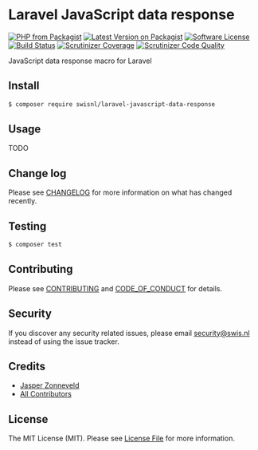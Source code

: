 # Laravel JavaScript data response

[![PHP from Packagist](https://img.shields.io/packagist/php-v/swisnl/laravel-javascript-data-response.svg)](https://packagist.org/packages/swisnl/laravel-javascript-data-response)
[![Latest Version on Packagist](https://img.shields.io/packagist/v/swisnl/laravel-javascript-data-response.svg)](https://packagist.org/packages/swisnl/laravel-javascript-data-response)
[![Software License](https://img.shields.io/packagist/l/swisnl/laravel-javascript-data-response.svg)](LICENSE)
[![Build Status](https://travis-ci.org/swisnl/laravel-javascript-data-response.svg?branch=master)](https://travis-ci.org/swisnl/laravel-javascript-data-response)
[![Scrutinizer Coverage](https://img.shields.io/scrutinizer/coverage/g/swisnl/laravel-javascript-data-response.svg)](https://scrutinizer-ci.com/g/swisnl/laravel-javascript-data-response/?branch=master)
[![Scrutinizer Code Quality](https://img.shields.io/scrutinizer/g/swisnl/laravel-javascript-data-response.svg)](https://scrutinizer-ci.com/g/swisnl/laravel-javascript-data-response/?branch=master)

JavaScript data response macro for Laravel

## Install

``` bash
$ composer require swisnl/laravel-javascript-data-response
```

## Usage

TODO

## Change log

Please see [CHANGELOG](CHANGELOG.md) for more information on what has changed recently.

## Testing

``` bash
$ composer test
```

## Contributing

Please see [CONTRIBUTING](CONTRIBUTING.md) and [CODE_OF_CONDUCT](CODE_OF_CONDUCT.md) for details.

## Security

If you discover any security related issues, please email security@swis.nl instead of using the issue tracker.

## Credits

- [Jasper Zonneveld](https://github.com/JaZo)
- [All Contributors](../../contributors)

## License

The MIT License (MIT). Please see [License File](LICENSE.md) for more information.

